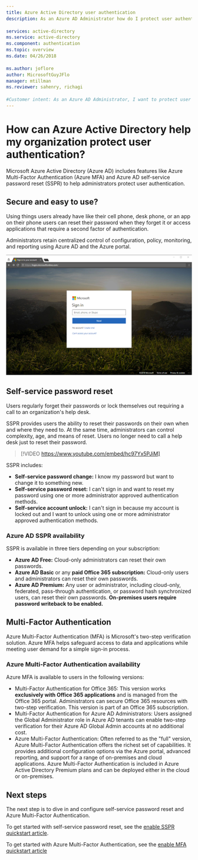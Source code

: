 ```yaml
---
title: Azure Active Directory user authentication
description: As an Azure AD Administrator how do I protect user authentication while reducing end-user impact?

services: active-directory
ms.service: active-directory
ms.component: authentication
ms.topic: overview
ms.date: 04/26/2018

ms.author: joflore
author: MicrosoftGuyJFlo
manager: mtillman
ms.reviewer: sahenry, richagi

#Customer intent: As an Azure AD Administrator, I want to protect user authentication to make the sign-in process safe.
---
```

# How can Azure Active Directory help my organization protect user authentication?

Microsoft Azure Active Directory (Azure AD) includes features like Azure Multi-Factor Authentication (Azure MFA) and Azure AD self-service password reset (SSPR) to help administrators protect user authentication.

## Secure and easy to use?

Using things users already have like their cell phone, desk phone, or an app on their phone users can reset their password when they forget it or access applications that require a second factor of authentication.

Administrators retain centralized control of configuration, policy, monitoring, and reporting using Azure AD and the Azure portal.

![Example login.microsoftonline.com login page in Chrome](media/overview-authentication/overview-login.png)

## Self-service password reset

Users regularly forget their passwords or lock themselves out requiring a call to an organization's help desk.

SSPR provides users the ability to reset their passwords on their own when and where they need to. At the same time, administrators can control complexity, age, and means of reset. Users no longer need to call a help desk just to reset their password.

> [!VIDEO https://www.youtube.com/embed/hc97Yx5PJiM]

SSPR includes:

* **Self-service password change:** I know my password but want to change it to something new.
* **Self-service password reset:** I can't sign in and want to reset my password using one or more administrator approved authentication methods.
* **Self-service account unlock:** I can't sign in because my account is locked out and I want to unlock using one or more administrator approved authentication methods.

### Azure AD SSPR availability

SSPR is available in three tiers depending on your subscription:

* **Azure AD Free:** Cloud-only administrators can reset their own passwords.
* **Azure AD Basic** or any **paid Office 365 subscription:** Cloud-only users and administrators can reset their own passwords.
* **Azure AD Premium:** Any user or administrator, including cloud-only, federated, pass-through authentication, or password hash synchronized users, can reset their own passwords. **On-premises users require password writeback to be enabled.**

## Multi-Factor Authentication

Azure Multi-Factor Authentication (MFA) is Microsoft's two-step verification solution. Azure MFA helps safeguard access to data and applications while meeting user demand for a simple sign-in process.

### Azure Multi-Factor Authentication availability

Azure MFA is available to users in the following versions:

* Multi-Factor Authentication for Office 365: This version works **exclusively with Office 365 applications** and is managed from the Office 365 portal. Administrators can secure Office 365 resources with two-step verification. This version is part of an Office 365 subscription.
* Multi-Factor Authentication for Azure AD Administrators: Users assigned the Global Administrator role in Azure AD tenants can enable two-step verification for their Azure AD Global Admin accounts at no additional cost.
* Azure Multi-Factor Authentication: Often referred to as the "full" version, Azure Multi-Factor Authentication offers the richest set of capabilities. It provides additional configuration options via the Azure portal, advanced reporting, and support for a range of on-premises and cloud applications. Azure Multi-Factor Authentication is included in Azure Active Directory Premium plans and can be deployed either in the cloud or on-premises.

## Next steps

The next step is to dive in and configure self-service password reset and Azure Multi-Factor Authentication.

To get started with self-service password reset, see the [enable SSPR quickstart article](quickstart-sspr.md).

To get started with Azure Multi-Factor Authentication, see the [enable MFA quickstart article](quickstart-mfa.md)